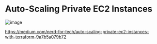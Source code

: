 # Auto-Scaling Private EC2 Instances

![image](https://github.com/user-attachments/assets/c5f62be4-9f86-4b59-bbfa-5c5541e2d832)

https://medium.com/nerd-for-tech/auto-scaling-private-ec2-instances-with-terraform-9a7b5a079b72
